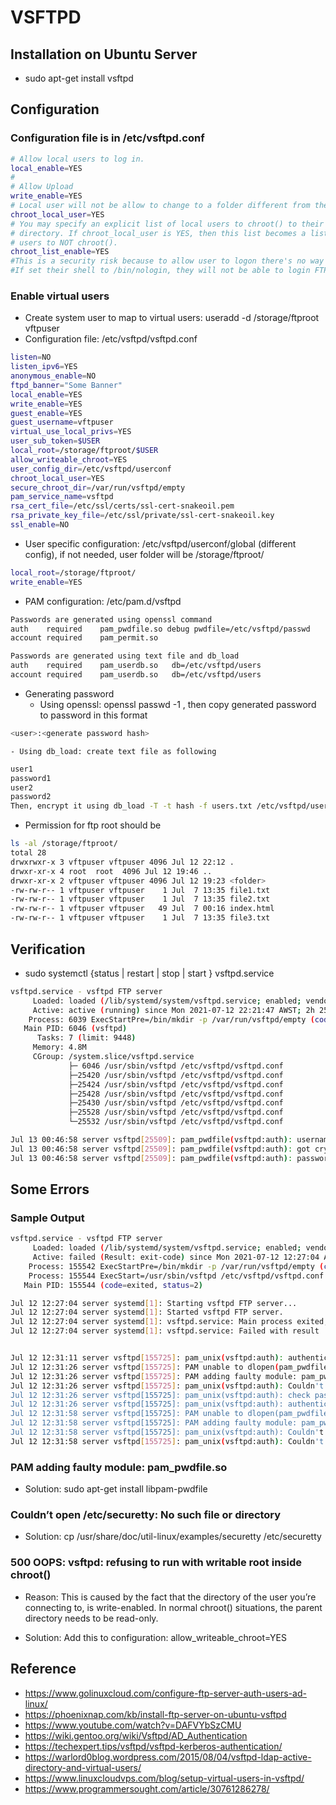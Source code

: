 # VSFTPD
## Installation on Ubuntu Server

- sudo apt-get install vsftpd

## Configuration

### Configuration file is in /etc/vsftpd.conf
```bash
# Allow local users to log in.
local_enable=YES
#
# Allow Upload
write_enable=YES
# Local user will not be allow to change to a folder different from their home folder
chroot_local_user=YES 
# You may specify an explicit list of local users to chroot() to their home
# directory. If chroot_local_user is YES, then this list becomes a list of
# users to NOT chroot().
chroot_list_enable=YES
#This is a security risk because to allow user to logon there's no way to limit that same user from ssh
#If set their shell to /bin/nologin, they will not be able to login FTP
```

### Enable virtual users

- Create system user to map to virtual users: useradd -d /storage/ftproot vftpuser
- Configuration file: /etc/vsftpd/vsftpd.conf
```bash
listen=NO
listen_ipv6=YES
anonymous_enable=NO
ftpd_banner="Some Banner"
local_enable=YES
write_enable=YES
guest_enable=YES
guest_username=vftpuser
virtual_use_local_privs=YES
user_sub_token=$USER
local_root=/storage/ftproot/$USER
allow_writeable_chroot=YES
user_config_dir=/etc/vsftpd/userconf
chroot_local_user=YES
secure_chroot_dir=/var/run/vsftpd/empty
pam_service_name=vsftpd
rsa_cert_file=/etc/ssl/certs/ssl-cert-snakeoil.pem
rsa_private_key_file=/etc/ssl/private/ssl-cert-snakeoil.key
ssl_enable=NO
```

- User specific configuration: /etc/vsftpd/userconf/global (different config), if not needed, user folder will be /storage/ftproot/<user>
```bash
local_root=/storage/ftproot/
write_enable=YES
```

- PAM configuration: /etc/pam.d/vsftpd
```bash
Passwords are generated using openssl command
auth	required	pam_pwdfile.so debug pwdfile=/etc/vsftpd/passwd
account required	pam_permit.so

Passwords are generated using text file and db_load
auth	required 	pam_userdb.so	db=/etc/vsftpd/users	
account	required 	pam_userdb.so	db=/etc/vsftpd/users
```
- Generating password
    - Using openssl: openssl passwd -1 , then copy generated password to password in this format
```bash
<user>:<generate password hash>
```
    - Using db_load: create text file as following
```bash
user1
password1
user2
password2
Then, encrypt it using db_load -T -t hash -f users.txt /etc/vsftpd/users.db
```

- Permission for ftp root should be
```bash
ls -al /storage/ftproot/
total 28
drwxrwxr-x 3 vftpuser vftpuser 4096 Jul 12 22:12 .
drwxr-xr-x 4 root  root  4096 Jul 12 19:46 ..
drwxr-xr-x 2 vftpuser vftpuser 4096 Jul 12 19:23 <folder>
-rw-rw-r-- 1 vftpuser vftpuser    1 Jul  7 13:35 file1.txt
-rw-rw-r-- 1 vftpuser vftpuser    1 Jul  7 13:35 file2.txt
-rw-rw-r-- 1 vftpuser vftpuser   49 Jul  7 00:16 index.html
-rw-rw-r-- 1 vftpuser vftpuser    1 Jul  7 13:35 file3.txt
```

## Verification

- sudo systemctl {status | restart | stop | start } vsftpd.service
```bash
vsftpd.service - vsftpd FTP server
     Loaded: loaded (/lib/systemd/system/vsftpd.service; enabled; vendor preset: enabled)
     Active: active (running) since Mon 2021-07-12 22:21:47 AWST; 2h 25min ago
    Process: 6039 ExecStartPre=/bin/mkdir -p /var/run/vsftpd/empty (code=exited, status=0/SUCCESS)
   Main PID: 6046 (vsftpd)
      Tasks: 7 (limit: 9448)
     Memory: 4.8M
     CGroup: /system.slice/vsftpd.service
             ├─ 6046 /usr/sbin/vsftpd /etc/vsftpd/vsftpd.conf
             ├─25420 /usr/sbin/vsftpd /etc/vsftpd/vsftpd.conf
             ├─25424 /usr/sbin/vsftpd /etc/vsftpd/vsftpd.conf
             ├─25428 /usr/sbin/vsftpd /etc/vsftpd/vsftpd.conf
             ├─25430 /usr/sbin/vsftpd /etc/vsftpd/vsftpd.conf
             ├─25528 /usr/sbin/vsftpd /etc/vsftpd/vsftpd.conf
             └─25532 /usr/sbin/vsftpd /etc/vsftpd/vsftpd.conf

Jul 13 00:46:58 server vsftpd[25509]: pam_pwdfile(vsftpd:auth): username is <omitted>
Jul 13 00:46:58 server vsftpd[25509]: pam_pwdfile(vsftpd:auth): got crypted password == '<omitted>'
Jul 13 00:46:58 server vsftpd[25509]: pam_pwdfile(vsftpd:auth): passwords match
```

## Some Errors

### Sample Output
```bash
vsftpd.service - vsftpd FTP server
     Loaded: loaded (/lib/systemd/system/vsftpd.service; enabled; vendor preset: enabled)
     Active: failed (Result: exit-code) since Mon 2021-07-12 12:27:04 AWST; 1min 35s ago
    Process: 155542 ExecStartPre=/bin/mkdir -p /var/run/vsftpd/empty (code=exited, status=0/SUCCESS)
    Process: 155544 ExecStart=/usr/sbin/vsftpd /etc/vsftpd/vsftpd.conf (code=exited, status=2)
   Main PID: 155544 (code=exited, status=2)

Jul 12 12:27:04 server systemd[1]: Starting vsftpd FTP server...
Jul 12 12:27:04 server systemd[1]: Started vsftpd FTP server.
Jul 12 12:27:04 server systemd[1]: vsftpd.service: Main process exited, code=exited, status=2/INVALIDARGUMENT
Jul 12 12:27:04 server systemd[1]: vsftpd.service: Failed with result 'exit-code'.


Jul 12 12:31:11 server vsftpd[155725]: pam_unix(vsftpd:auth): authentication failure; logname= uid=0 euid=0 tty=ftp ruser=global >
Jul 12 12:31:26 server vsftpd[155725]: PAM unable to dlopen(pam_pwdfile.so): /lib/security/pam_pwdfile.so: cannot open shared obj>
Jul 12 12:31:26 server vsftpd[155725]: PAM adding faulty module: pam_pwdfile.so
Jul 12 12:31:26 server vsftpd[155725]: pam_unix(vsftpd:auth): Couldn't open /etc/securetty: No such file or directory
Jul 12 12:31:26 server vsftpd[155725]: pam_unix(vsftpd:auth): check pass; user unknown
Jul 12 12:31:26 server vsftpd[155725]: pam_unix(vsftpd:auth): authentication failure; logname= uid=0 euid=0 tty=ftp ruser=global >
Jul 12 12:31:58 server vsftpd[155725]: PAM unable to dlopen(pam_pwdfile.so): /lib/security/pam_pwdfile.so: cannot open shared obj>
Jul 12 12:31:58 server vsftpd[155725]: PAM adding faulty module: pam_pwdfile.so
Jul 12 12:31:58 server vsftpd[155725]: pam_unix(vsftpd:auth): Couldn't open /etc/securetty: No such file or directory
Jul 12 12:31:58 server vsftpd[155725]: pam_unix(vsftpd:auth): Couldn't open /etc/securetty: No such file or directory
```

### PAM adding faulty module: pam_pwdfile.so
- Solution: sudo apt-get install libpam-pwdfile

### Couldn’t open /etc/securetty: No such file or directory
- Solution: cp /usr/share/doc/util-linux/examples/securetty /etc/securetty

### 500 OOPS: vsftpd: refusing to run with writable root inside chroot()
- Reason: This is caused by the fact that the directory of the user you’re connecting to, is write-enabled. In normal chroot() situations, the parent directory needs to be read-only.

- Solution: Add this to configuration: allow_writeable_chroot=YES

## Reference

- https://www.golinuxcloud.com/configure-ftp-server-auth-users-ad-linux/
- https://phoenixnap.com/kb/install-ftp-server-on-ubuntu-vsftpd
- https://www.youtube.com/watch?v=DAFVYbSzCMU
- https://wiki.gentoo.org/wiki/Vsftpd/AD_Authentication
- https://techexpert.tips/vsftpd/vsftpd-kerberos-authentication/
- https://warlord0blog.wordpress.com/2015/08/04/vsftpd-ldap-active-directory-and-virtual-users/
- https://www.linuxcloudvps.com/blog/setup-virtual-users-in-vsftpd/
- https://www.programmersought.com/article/30761286278/
